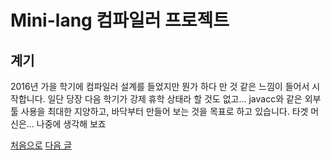 # Mini-lang 컴파일러 프로젝트

## 계기
 2016년 가을 학기에 컴파일러 설계를 들었지만 뭔가 하다 만 것 같은 느낌이 들어서 시작합니다. 일단 당장 다음 학기가 강제 휴학 상태라 할 것도 없고... javacc와 같은 외부 툴 사용을 최대한 지양하고, 바닥부터 만들어 보는 것을 목표로 하고 있습니다. 타겟 머신은... 나중에 생각해 보죠

[처음으로](https://minolee.github.io)
[다음 글](Scanner.md)